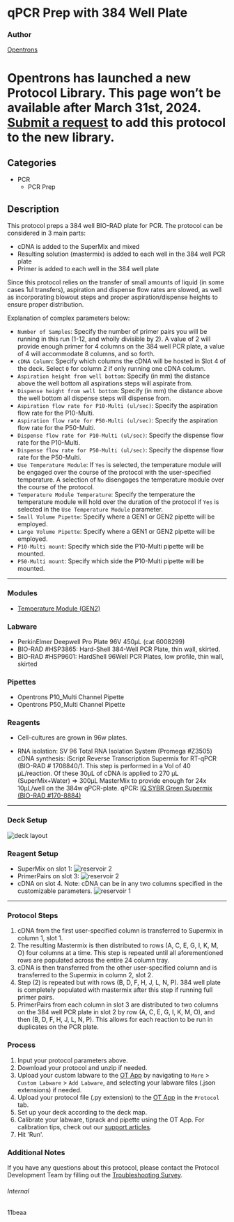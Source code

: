 # qPCR Prep with 384 Well Plate

### Author
[Opentrons](https://opentrons.com/)


# Opentrons has launched a new Protocol Library. This page won’t be available after March 31st, 2024. [Submit a request](https://docs.google.com/forms/d/e/1FAIpQLSdYYp9QCKow4nn0KlCVsMS3HX0eJ0N9O7-erajKvcpT0lWbSg/viewform) to add this protocol to the new library.

## Categories
* PCR
	* PCR Prep

## Description
This protocol preps a 384 well BIO-RAD plate for PCR. The protocol can be considered in 3 main parts:

* cDNA is added to the SuperMix and mixed
* Resulting solution (mastermix) is added to each well in the 384 well PCR plate
* Primer is added to each well in the 384 well plate

Since this protocol relies on the transfer of small amounts of liquid (in some cases 1ul transfers), aspiration and dispense flow rates are slowed, as well as incorporating blowout steps and proper aspiration/dispense heights to ensure proper distribution.

Explanation of complex parameters below:

* `Number of Samples`: Specify the number of primer pairs you will be running in this run (1-12, and wholly divisible by 2). A value of 2 will provide enough primer for 4 columns on the 384 well PCR plate, a value of 4 will accommodate 8 columns, and so forth.
* `cDNA Column`: Specify which columns the cDNA will be hosted in Slot 4 of the deck. Select `0` for column 2 if only running one cDNA column.
* `Aspiration height from well bottom`: Specify (in mm) the distance above the well bottom all aspirations steps will aspirate from.
* `Dispense height from well bottom`: Specify (in mm) the distance above the well bottom all dispense steps will dispense from.
* `Aspiration flow rate for P10-Multi (ul/sec)`: Specify the aspiration flow rate for the P10-Multi.
* `Aspiration flow rate for P50-Multi (ul/sec)`: Specify the aspiration flow rate for the P50-Multi.
* `Dispense flow rate for P10-Multi (ul/sec)`: Specify the dispense flow rate for the P10-Multi.
* `Dispense flow rate for P50-Multi (ul/sec)`: Specify the dispense flow rate for the P50-Multi.
* `Use Temperature Module`: If `Yes` is selected, the temperature module will be engaged over the course of the protocol with the user-specified temperature. A selection of `No` disengages the temperature module over the course of the protocol.
* `Temperature Module Temperature`: Specify the temperature the temperature module will hold over the duration of the protocol if `Yes` is selected in the `Use Temperature Module` parameter.
* `Small Volume Pipette`: Specify where a GEN1 or GEN2 pipette will be employed.
* `Large Volume Pipette`: Specify where a GEN1 or GEN2 pipette will be employed.
* `P10-Multi mount`: Specify which side the P10-Multi pipette will be mounted.
* `P50-Multi mount`: Specify which side the P10-Multi pipette will be mounted.


---

### Modules
* [Temperature Module (GEN2)](https://shop.opentrons.com/collections/hardware-modules/products/tempdeck)


### Labware
* PerkinElmer Deepwell Pro Plate 96V 450µL (cat 6008299)
* BIO-RAD #HSP3865: Hard-Shell 384-Well PCR Plate, thin wall, skirted.
* BIO-RAD #HSP9601: HardShell 96Well PCR Plates, low profile, thin wall, skirted



### Pipettes
* Opentrons P10_Multi Channel Pipette
* Opentrons P50_Multi Channel Pipette


### Reagents
* Cell-cultures are grown in 96w plates.

* RNA isolation: SV 96 Total RNA Isolation System (Promega #Z3505)
cDNA synthesis: iScript Reverse Transcription Supermix for RT-qPCR (BIO-RAD # 1708840/1. This step is performed in a Vol of 40 µL/reaction. Of these 30µL of cDNA is applied to 270 µL (SuperMix+Water) => 300µL MasterMix to provide enough for 24x 10µL/well on the 384w qPCR-plate.
qPCR: [IQ SYBR Green Supermix (BIO-RAD #170-8884)](https://www.bio-rad.com/webroot/web/pdf/lsr/literature/10016680.pdf)

---

### Deck Setup
![deck layout](https://opentrons-protocol-library-website.s3.amazonaws.com/custom-README-images/11beaa/Screen+Shot+2021-05-12+at+2.33.53+PM.png)

### Reagent Setup
* SuperMix on slot 1:
![reservoir 2](https://opentrons-protocol-library-website.s3.amazonaws.com/custom-README-images/11beaa/Screen+Shot+2021-04-21+at+4.37.32+PM.png)
* PrimerPairs on slot 3:
![reservoir 2](https://opentrons-protocol-library-website.s3.amazonaws.com/custom-README-images/11beaa/Screen+Shot+2021-04-21+at+4.37.16+PM.png)
* cDNA on slot 4. Note: cDNA can be in any two columns specified in the customizable parameters.
![reservoir 1](https://opentrons-protocol-library-website.s3.amazonaws.com/custom-README-images/11beaa/Screen+Shot+2021-04-21+at+4.36.40+PM.png)


---

### Protocol Steps
1. cDNA from the first user-specified column is transferred to  Supermix in column 1, slot 1.
2. The resulting Mastermix is then distributed to rows (A, C, E, G, I, K, M, O) four columns at a time. This step is repeated until all aforementioned rows are populated across the entire 24 column tray.
3. cDNA is then transferred from the other user-specified column and is transferred to the Supermix in column 2, slot 2.
4. Step (2) is repeated but with rows (B, D, F, H, J, L, N, P). 384 well plate is completely populated with mastermix after this step if running full primer pairs.
5. PrimerPairs from each column in slot 3 are distributed to two columns on the 384 well PCR plate in slot 2 by row (A, C, E, G, I, K, M, O), and then (B, D, F, H, J, L, N, P). This allows for each reaction to be run in duplicates on the PCR plate.


### Process
1. Input your protocol parameters above.
2. Download your protocol and unzip if needed.
3. Upload your custom labware to the [OT App](https://opentrons.com/ot-app) by navigating to `More` > `Custom Labware` > `Add Labware`, and selecting your labware files (.json extensions) if needed.
4. Upload your protocol file (.py extension) to the [OT App](https://opentrons.com/ot-app) in the `Protocol` tab.
5. Set up your deck according to the deck map.
6. Calibrate your labware, tiprack and pipette using the OT App. For calibration tips, check out our [support articles](https://support.opentrons.com/en/collections/1559720-guide-for-getting-started-with-the-ot-2).
7. Hit 'Run'.

### Additional Notes
If you have any questions about this protocol, please contact the Protocol Development Team by filling out the [Troubleshooting Survey](https://protocol-troubleshooting.paperform.co/).

###### Internal
11beaa
